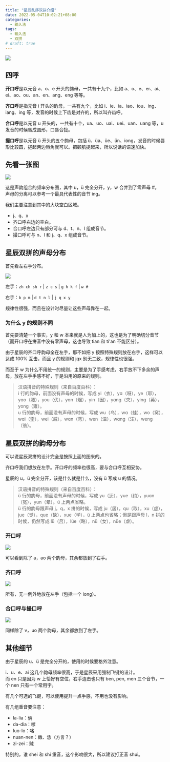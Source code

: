 ```yaml
---
title: "星辰乱序双拼介绍"
date: 2022-05-04T10:02:21+08:00
categories:
  - 输入法
tags:
  - 输入法
  - 双拼
# draft: true
---
```


![](https://tucang.cc/api/image/show/ac9a435455af7979c0e04993253be9ea)

## 四呼

**开口呼**是以元音 a、o、e 开头的韵母，一共有十九个，比如 a、o、e、er、ai、ei、ao、ou、an、en、ang、eng 等等。

**齐口呼**是指元音 i 开头的韵母，一共有九个，比如 i、ie、ia、iao、iou、ing、iang、ing 等，发音的时候上下齿是对齐的，所以叫齐齿呼。

**合口呼**是以元音 u 开头的，一共有十个，ua、uo、uai、uei、uan、uang 等，u 发音的时候唇成圆形，口唇合拢。

**撮口呼**是以元音 ü 开头的五个韵母，包括 ü、üa、üe、ün、iong，发音的时候唇形比较圆，搓起两边唇角就可以。把颧肌提起来，所以说话的语速加快。

## 先看一张图

![](https://tucang.cc/api/image/show/c6eda4cbfb9e1f9d4a2539cbb2f0b5fe)

这是声韵组合的频率分布图，其中 u，ü 完全分开，y，w 合并到了零声母 #。  
声母的分离可以参考一个最具代表性的音节 ing。

我们主要注意到其中的大块空白区域。

- j、q、x
- 齐口呼右边的空白。
- 合口呼左边只有部分可与 d、t、n、l 组成音节。
- 撮口呼可与 n、l 和 j、q、x 组成音节。

## 星辰双拼的声母分布

首先看左右手分布。

![](https://tucang.cc/api/image/show/f74744e3022ae4830ff9186ef505f419)

左手：`zh ch sh r` | `z c s` | `g h k f` | `w #`

右手：`b p m` | `d t n l` | `j q x y`

规律性很强，而且在设计时尽量让这些声母靠在一起。

### 为什么 y 的规则不同

首先要清楚一个事实，y 和 w 本来就是人为加上的，这也是为了明确切分音节（而开口呼在拼音中没有零声母，这也导致 tian 和 ti'an 不能区分）。

由于星辰的齐口呼韵母全在左手，那不如把 y 按照特殊规则放在右手，这样可以达成 100% 互击，而且 y 的规则和 jqx 别无二致，规律性也很强。

而至于 w 为什么不用统一的规则，主要是为了手感考虑，右手放不下多余的声母，放在左手手感不好，于是沿用的原来的规则。

> 汉语拼音的特殊规则（来自百度百科）：  
> i 行的韵母，前面没有声母的时候，写成 yi（衣），yɑ（呀），ye（耶），yɑo（腰），you（优），yɑn（烟），yin（因），yɑng（央），ying（英），yong（雍）。  
> u 行的韵母，前面没有声母的时候，写成 wu（乌），wɑ（蛙），wo（窝），wɑi（歪），wei（威），wɑn（弯），wen（温），wɑng（汪），weng（翁）。

## 星辰双拼的韵母分布

可以说星辰双拼的设计完全是按照上面的图来的。

齐口呼我们想放在左手。开口呼的频率也很高，要与合口呼互相妥协。

星辰的 u，ü 完全分开，该是什么就是什么，没有 ü 写成 u 的情况。

> 汉语拼音的特殊规则（来自百度百科）：  
> ü 行的韵母，前面没有声母的时候，写成 yu（迂），yue（约），yuɑn（冤），yun（晕）。ü 上两点省略。  
> ü 行的韵母跟声母 j，q，x 拼的时候，写成 ju（居），qu（取），xu（虚），jue（觉），que（缺），xue（学），ü 上两点也省略；但是跟声母 l，n 拼的时候，仍然写成 lü（吕），lüe（略），nü（女），nüe（虐）。

### 开口呼

![](https://tucang.cc/api/image/show/4e3c940f21a3742f384d232db5525a60)

可以看到除了 a，ao 两个韵母，其余都放到了右手。

### 齐口呼

![](https://tucang.cc/api/image/show/5314b5bb404061c231511cba2d8865f7)

所有，无一例外地放在左手（包括一个 iong）。

### 合口呼与撮口呼

![](https://tucang.cc/api/image/show/c83d5b22f6effe11206d5cad2131951a)

同样除了 v，uo 两个韵母，其余都放到了左手。

## 其他细节

由于星辰的 u、ü 是完全分开的，使用的时候要格外注意。

i、u、e、ai 这几个韵母频率很高，于是星辰采用强制飞键的设计。  
而 en 只是因为 w 上恰好有空位，右手连击也只有 ben, pen, men 三个音节，一个 nen 只有一个常用字。

有几个可选的飞键，可以使用提升一点手感，不用也没有影响。

有几组重音要注意：

- la-lia：俩
- da-dia：嗲
- luo-lo：咯
- nuan-nen：嫩、恁（方言？）
- zi-zei：贼

特别的，谁 shei 和 shi 重音，这个影响很大，所以建议打正音 shui。
